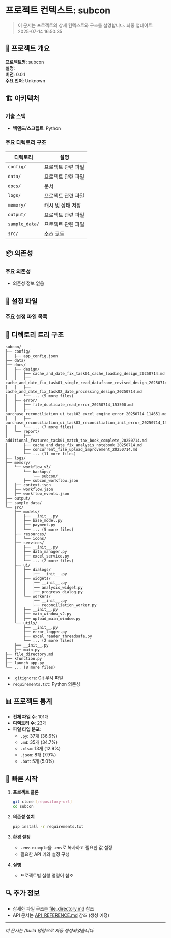 # 프로젝트 컨텍스트: subcon

> 이 문서는 프로젝트의 상세 컨텍스트와 구조를 설명합니다.
> 최종 업데이트: 2025-07-14 16:50:35

## 🎯 프로젝트 개요

**프로젝트명**: subcon  
**설명**:   
**버전**: 0.0.1  
**주요 언어**: Unknown

## 🏗️ 아키텍처

### 기술 스택
- **백엔드/스크립트**: Python

### 주요 디렉토리 구조

| 디렉토리 | 설명 |
|---------|------|
| `config/` | 프로젝트 관련 파일 |
| `data/` | 프로젝트 관련 파일 |
| `docs/` | 문서 |
| `logs/` | 프로젝트 관련 파일 |
| `memory/` | 캐시 및 상태 저장 |
| `output/` | 프로젝트 관련 파일 |
| `sample_data/` | 프로젝트 관련 파일 |
| `src/` | 소스 코드 |

## 📦 의존성

### 주요 의존성
- 의존성 정보 없음

## 🔧 설정 파일

### 주요 설정 파일 목록

## 📂 디렉토리 트리 구조

```
subcon/
├── config/
│   ├── app_config.json
├── data/
├── docs/
│   ├── design/
│   │   ├── cache_and_date_fix_task01_cache_loading_design_20250714.md
│   │   ├── cache_and_date_fix_task01_single_read_dataframe_revised_design_20250714.md
│   │   ├── cache_and_date_fix_task02_date_processing_design_20250714.md
│   │   └── ... (5 more files)
│   ├── error/
│   │   ├── file_duplicate_read_error_20250714_153500.md
│   │   ├── purchase_reconciliation_ui_task02_excel_engine_error_20250714_114651.md
│   │   ├── purchase_reconciliation_ui_task03_reconciliation_init_error_20250714_134509.md
│   │   └── ... (7 more files)
│   └── report/
│       ├── additional_features_task01_match_tax_book_complete_20250714.md
│       ├── cache_and_date_fix_analysis_notebook_20250714.md
│       ├── concurrent_file_upload_improvement_20250714.md
│       └── ... (11 more files)
├── logs/
├── memory/
│   └── workflow_v3/
│       └── backups/
│           └── subcon/
│       ├── subcon_workflow.json
│   ├── context.json
│   ├── workflow.json
│   ├── workflow_events.json
├── output/
├── sample_data/
└── src/
    ├── models/
    │   ├── __init__.py
    │   ├── base_model.py
    │   ├── payment.py
    │   └── ... (5 more files)
    ├── resources/
    │   └── icons/
    ├── services/
    │   ├── __init__.py
    │   ├── data_manager.py
    │   ├── excel_service.py
    │   └── ... (2 more files)
    ├── ui/
    │   ├── dialogs/
    │   │   ├── __init__.py
    │   ├── widgets/
    │   │   ├── __init__.py
    │   │   ├── analysis_widget.py
    │   │   ├── progress_dialog.py
    │   └── workers/
    │       ├── __init__.py
    │       ├── reconciliation_worker.py
    │   ├── __init__.py
    │   ├── main_window_v2.py
    │   ├── upload_main_window.py
    └── utils/
        ├── __init__.py
        ├── error_logger.py
        ├── excel_reader_threadsafe.py
        └── ... (2 more files)
    ├── __init__.py
    ├── main.py
├── file_directory.md
├── kfunction.py
├── launch_app.py
└── ... (8 more files)
```
- `.gitignore`: Git 무시 파일
- `requirements.txt`: Python 의존성

## 📊 프로젝트 통계

- **전체 파일 수**: 101개
- **디렉토리 수**: 23개
- **파일 타입 분포**:
  - `.py`: 37개 (36.6%)
  - `.md`: 35개 (34.7%)
  - `.xlsx`: 13개 (12.9%)
  - `.json`: 8개 (7.9%)
  - `.bat`: 5개 (5.0%)

## 🚀 빠른 시작

1. **프로젝트 클론**
   ```bash
   git clone [repository-url]
   cd subcon
   ```

2. **의존성 설치**
   ```bash
   pip install -r requirements.txt
   ```

3. **환경 설정**
   - `.env.example`을 `.env`로 복사하고 필요한 값 설정
   - 필요한 API 키와 설정 구성

4. **실행**
   - 프로젝트별 실행 명령어 참조

## 🔍 추가 정보

- 상세한 파일 구조는 [file_directory.md](./file_directory.md) 참조
- API 문서는 [API_REFERENCE.md](./API_REFERENCE.md) 참조 (생성 예정)

---
*이 문서는 /build 명령으로 자동 생성되었습니다.*
